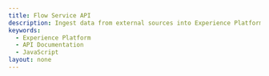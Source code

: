```yaml
---
title: Flow Service API
description: Ingest data from external sources into Experience Platform.
keywords: 
  - Experience Platform
  - API Documentation
  - JavaScript
layout: none
--- 
```

<RedoclyAPIBlock src="/experience-platform-apis/swagger-specs/flow-service.yaml"/>
